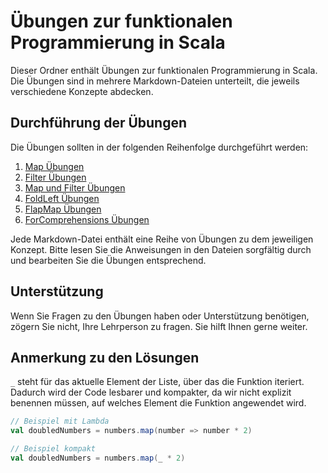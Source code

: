 # Übungen zur funktionalen Programmierung in Scala

Dieser Ordner enthält Übungen zur funktionalen Programmierung in Scala. Die Übungen sind in mehrere Markdown-Dateien unterteilt, die jeweils verschiedene Konzepte abdecken.

## Durchführung der Übungen

Die Übungen sollten in der folgenden Reihenfolge durchgeführt werden:

1. [Map Übungen](01_MapUebungen.md)
2. [Filter Übungen](02_FilterUebungen.md)
3. [Map und Filter Übungen](03_MapUndFilterUebungen.md)
4. [FoldLeft Übungen](04_FoldLeftUebungen.md)
5. [FlapMap Übungen](05_FlatMapUebungen.md)
6. [ForComprehensions Übungen](06_ForComprehensionsUebungen.md)

Jede Markdown-Datei enthält eine Reihe von Übungen zu dem jeweiligen Konzept. Bitte lesen Sie die Anweisungen in den Dateien sorgfältig durch und bearbeiten Sie die Übungen entsprechend.

## Unterstützung

Wenn Sie Fragen zu den Übungen haben oder Unterstützung benötigen, zögern Sie nicht, Ihre Lehrperson zu fragen. Sie hilft Ihnen gerne weiter.

## Anmerkung zu den Lösungen
`_` steht für das aktuelle Element der Liste, über das die Funktion iteriert. Dadurch wird der Code lesbarer und kompakter, da wir nicht explizit benennen müssen, auf welches Element die Funktion angewendet wird.

```scala
// Beispiel mit Lambda
val doubledNumbers = numbers.map(number => number * 2)

// Beispiel kompakt
val doubledNumbers = numbers.map(_ * 2)
```